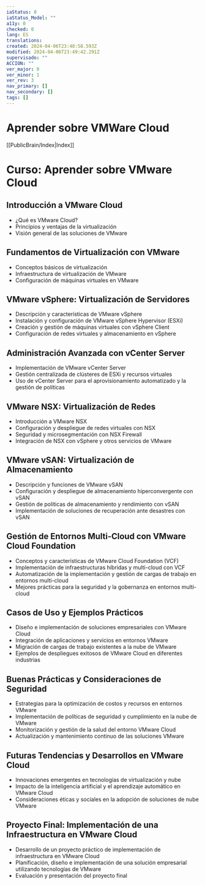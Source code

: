 ```yaml
---
iaStatus: 0
iaStatus_Model: ""
a11y: 0
checked: 0
lang: ES
translations: 
created: 2024-04-06T23:48:58.593Z
modified: 2024-04-06T23:49:42.291Z
supervisado: ""
ACCION: ""
ver_major: 0
ver_minor: 1
ver_rev: 3
nav_primary: []
nav_secondary: []
tags: []
---
```

# Aprender sobre VMWare Cloud

[[PublicBrain/Index|Index]]

# Curso: Aprender sobre VMware Cloud

## Introducción a VMware Cloud
- ¿Qué es VMware Cloud?
- Principios y ventajas de la virtualización
- Visión general de las soluciones de VMware

## Fundamentos de Virtualización con VMware
- Conceptos básicos de virtualización
- Infraestructura de virtualización de VMware
- Configuración de máquinas virtuales en VMware

## VMware vSphere: Virtualización de Servidores
- Descripción y características de VMware vSphere
- Instalación y configuración de VMware vSphere Hypervisor (ESXi)
- Creación y gestión de máquinas virtuales con vSphere Client
- Configuración de redes virtuales y almacenamiento en vSphere

## Administración Avanzada con vCenter Server
- Implementación de VMware vCenter Server
- Gestión centralizada de clústeres de ESXi y recursos virtuales
- Uso de vCenter Server para el aprovisionamiento automatizado y la gestión de políticas

## VMware NSX: Virtualización de Redes
- Introducción a VMware NSX
- Configuración y despliegue de redes virtuales con NSX
- Seguridad y microsegmentación con NSX Firewall
- Integración de NSX con vSphere y otros servicios de VMware

## VMware vSAN: Virtualización de Almacenamiento
- Descripción y funciones de VMware vSAN
- Configuración y despliegue de almacenamiento hiperconvergente con vSAN
- Gestión de políticas de almacenamiento y rendimiento con vSAN
- Implementación de soluciones de recuperación ante desastres con vSAN

## Gestión de Entornos Multi-Cloud con VMware Cloud Foundation
- Conceptos y características de VMware Cloud Foundation (VCF)
- Implementación de infraestructuras híbridas y multi-cloud con VCF
- Automatización de la implementación y gestión de cargas de trabajo en entornos multi-cloud
- Mejores prácticas para la seguridad y la gobernanza en entornos multi-cloud

## Casos de Uso y Ejemplos Prácticos
- Diseño e implementación de soluciones empresariales con VMware Cloud
- Integración de aplicaciones y servicios en entornos VMware
- Migración de cargas de trabajo existentes a la nube de VMware
- Ejemplos de despliegues exitosos de VMware Cloud en diferentes industrias

## Buenas Prácticas y Consideraciones de Seguridad
- Estrategias para la optimización de costos y recursos en entornos VMware
- Implementación de políticas de seguridad y cumplimiento en la nube de VMware
- Monitorización y gestión de la salud del entorno VMware Cloud
- Actualización y mantenimiento continuo de las soluciones VMware

## Futuras Tendencias y Desarrollos en VMware Cloud
- Innovaciones emergentes en tecnologías de virtualización y nube
- Impacto de la inteligencia artificial y el aprendizaje automático en VMware Cloud
- Consideraciones éticas y sociales en la adopción de soluciones de nube VMware

## Proyecto Final: Implementación de una Infraestructura en VMware Cloud
- Desarrollo de un proyecto práctico de implementación de infraestructura en VMware Cloud
- Planificación, diseño e implementación de una solución empresarial utilizando tecnologías de VMware
- Evaluación y presentación del proyecto final


